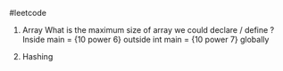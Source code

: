 #leetcode

1. Array
   What is the maximum size of array we could declare / define ?
   Inside main = {10 power 6}
   outside int main = {10 power 7} globally 
   
3. Hashing
